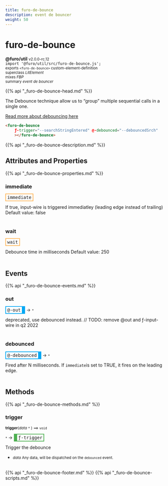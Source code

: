 ```yaml
---
title: furo-de-bounce
description: event de bouncer
weight: 50
---
```


# furo-de-bounce
**@furo/util** <small>v2.0.0-rc.12</small>
<br>`import '@furo/util/src/furo-de-bounce.js';`<small>
<br>exports `<furo-de-bounce>` custom-element-definition
<br>superclass *LitElement*
<br> mixes *FBP*</small>
<br><small>summary *event de bouncer*</small>

{{% api "_furo-de-bounce-head.md" %}}

The Debounce technique allow us to “group” multiple sequential calls in a single one.

[Read more about debouncing here](https://css-tricks.com/debouncing-throttling-explained-examples/)



```html
<furo-de-bounce
    ƒ-trigger="--searchStringEntered" @-debounced="--debouncedSrch"
    ></furo-de-bounce>
```

{{% api "_furo-de-bounce-description.md" %}}


## Attributes and Properties
{{% api "_furo-de-bounce-properties.md" %}}




### **immediate**

<span  style="border-width:2px; border-style: solid;border-color:  rgb(255, 182, 91);font-family:monospace; padding:2px 4px;">immediate</span>
</small>

If true, input-wire is triggered immediatley (leading edge instead of trailing)
Default value: false
<br><br>

### **wait**

<span  style="border-width:2px; border-style: solid;border-color:  rgb(255, 182, 91);font-family:monospace; padding:2px 4px;">wait</span>
</small>

Debounce time in milliseconds
Default value: 250
<br><br>






## Events
{{% api "_furo-de-bounce-events.md" %}}

### **out**
<span  style="border-width:2px 10px 2px 2px; border-style: solid;border-color:  rgb(2, 168, 244);font-family:monospace; padding:2px 4px;">@-out</span>
→ <small>`*`</small>

deprecated, use debounced instead. // TODO: remove @out and ƒ-input-wire in q2 2022
<br><br>
### **debounced**
<span  style="border-width:2px 10px 2px 2px; border-style: solid;border-color:  rgb(2, 168, 244);font-family:monospace; padding:2px 4px;">@-debounced</span>
→ <small>`*`</small>

Fired after N milliseconds. If `immediate`is set to TRUE, it fires on the leading edge.
<br><br>

## Methods
{{% api "_furo-de-bounce-methods.md" %}}






### **trigger**
<small>**trigger**(*data* `*` ) ⟹ `void`</small>

<small>`*` </small> →
<span  style="border-width:2px 2px 2px 10px; border-style: solid;border-color:  rgb(76, 175, 80);font-family:monospace; padding:2px 4px;">ƒ-trigger</span>

Trigger the debounce

- <small>*data* Any data, will be dispatched on the `debounced` event.</small>
<br><br>








{{% api "_furo-de-bounce-footer.md" %}}
{{% api "_furo-de-bounce-scripts.md" %}}
